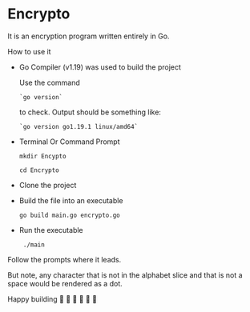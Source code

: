 # Encrypto
It is an encryption program written entirely in Go.

How to use it

- Go Compiler (v1.19) was used to build the project

    Use the command 
    
      `go version`
      
    to check. Output should be something like:
    
      `go version go1.19.1 linux/amd64`
      
- Terminal Or Command Prompt

    `mkdir Encypto`
    
    `cd Encrypto`
    
- Clone the project
- Build the file into an executable

    `go build main.go encrypto.go`
    
- Run the executable
 
    ` ./main`


Follow the prompts where it leads.

But note, any character that is not in the alphabet slice and that is not a space would be rendered as a dot.

Happy building 🥳 🥳 🥳 🥳 🥳 🥳
